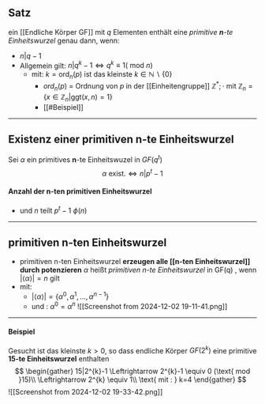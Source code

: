 ## Satz 
ein [[Endliche Körper GF]] mit $q$ Elementen enthält eine *primitive **n**-te Einheitswurzel* genau dann, wenn: 
- $n |q-1$
- Allgemein gilt: $n|q^{k}-1 \Leftrightarrow q^{k} \equiv 1 (\text{ mod }n)$
	- mit: $k=\text{ord}_{n}(p)$ ist das kleinste $k \in \mathbb{N} \backslash \{ 0 \}$
		- $ord_{n}(p)$ = Ordnung von $p$ in der [[Einheitengruppe]] $\mathbb{Z}^{*};\cdot$ mit $\mathbb{Z}_{n}=\{ x \in \mathbb{Z}_{n}| \text{ggt}(x,n)=1 \}$
		- [[#Beispiel]]
---
## Existenz einer primitiven n-te Einheitswurzel 
Sei $\alpha$ ein primitives **n**-te Einheitswuzel in $GF(q^{t})$
$$
\alpha \text{ exist.} \Leftrightarrow n|p^{t}-1
$$
#### Anzahl der n-ten primitiven Einheitswurzel
- und $n$ teilt $p^{t}-1$
$\phi(n)$

---
## primitiven n-ten Einheitswurzel
- primitiven n-ten Einheitswurzel **erzeugen alle [[n-ten Einheitswurzel]] durch potenzieren**
$\alpha$ heißt *primitiven n-te Einheitswurzel* in GF(q) , wenn $|\langle \alpha \rangle| = n$ gilt 
- mit: 
	- $|\langle \alpha \rangle|=\{ \alpha^{0}, \alpha^{1}, \dots, \alpha^{n-1} \}$
	- und : $\alpha^{0}=\alpha^{n}$
![[Screenshot from 2024-12-02 19-11-41.png]]

---
#### Beispiel 
Gesucht ist das kleinste $k> 0$, so dass endliche Körper $GF(2^{k})$ eine primitive **15-te Einheitswurzel** enthalten
$$
\begin{gather}
15|2^{k}-1 \Leftrightarrow 2^{k}-1 \equiv 0 (\text{ mod }15)\\
\Leftrightarrow 2^{k} \equiv 1\\
\text{ mit : } k=4
\end{gather}
$$![[Screenshot from 2024-12-02 19-33-42.png]]
